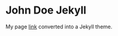 # John Doe Jekyll

My page <a href="https://dvnt3s.github.io/#blog/">link</a> converted into a Jekyll theme.

